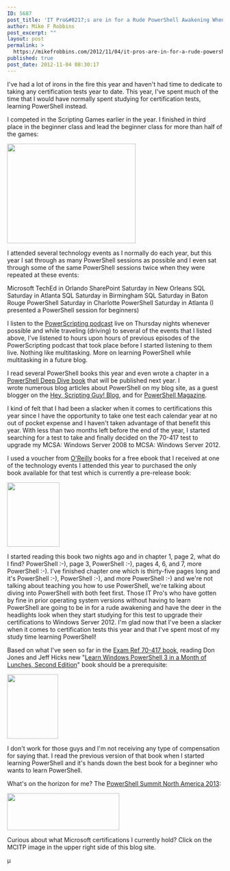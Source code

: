 ```yaml
---
ID: 5687
post_title: 'IT Pro&#8217;s are in for a Rude PowerShell Awakening When Upgrading Their Certifications to Windows Server 2012'
author: Mike F Robbins
post_excerpt: ""
layout: post
permalink: >
  https://mikefrobbins.com/2012/11/04/it-pros-are-in-for-a-rude-powershell-awakening-when-upgrading-their-certifications-to-windows-server-2012/
published: true
post_date: 2012-11-04 08:30:17
---
```

I've had a lot of irons in the fire this year and haven't had time to dedicate to taking any certification tests year to date. This year, I've spent much of the time that I would have normally spent studying for certification tests, learning PowerShell instead.

I competed in the Scripting Games earlier in the year. I finished in third place in the beginner class and lead the beginner class for more than half of the games:

<a href="http://powershell.org/games/" target="_blank"><img class="alignnone size-medium wp-image-5688" title="2012scripting-games" alt="" src="http://mikefrobbins.com/wp-content/uploads/2012/11/2012scripting-games.jpg?w=300" height="232" width="300" /></a>

I attended several technology events as I normally do each year, but this year I sat through as many PowerShell sessions as possible and I even sat through some of the same PowerShell sessions twice when they were repeated at these events:

Microsoft TechEd in Orlando
SharePoint Saturday in New Orleans
SQL Saturday in Atlanta
SQL Saturday in Birmingham
SQL Saturday in Baton Rouge
PowerShell Saturday in Charlotte
PowerShell Saturday in Atlanta (I presented a PowerShell session for beginners)

I listen to the <a href="http://powerscripting.wordpress.com/" target="_blank">PowerScripting podcast</a> live on Thursday nights whenever possible and while traveling (driving) to several of the events that I listed above, I've listened to hours upon hours of previous episodes of the PowerScripting podcast that took place before I started listening to them live. Nothing like multitasking. More on learning PowerShell while multitasking in a future blog.

I read several PowerShell books this year and even wrote a chapter in a <a href="http://jeffwouters.nl/index.php/2012/08/powershell-deep-dive-book-project/" target="_blank">PowerShell Deep Dive book</a> that will be published next year. I wrote numerous blog articles about PowerShell on my blog site, as a guest blogger on the <a href="http://blogs.technet.com/b/heyscriptingguy/archive/2012/10/25/powershell-fundamentals-for-beginners.aspx" target="_blank">Hey, Scripting Guy! Blog</a>, and for <a href="http://www.powershellmagazine.com/2012/06/27/mike-f-robbinss-favorite-powershell-tips-tricks/" target="_blank">PowerShell Magazine</a>.

I kind of felt that I had been a slacker when it comes to certifications this year since I have the opportunity to take one test each calendar year at no out of pocket expense and I haven't taken advantage of that benefit this year. With less than two months left before the end of the year, I started searching for a test to take and finally decided on the 70-417 test to upgrade my MCSA: Windows Server 2008 to MCSA: Windows Server 2012.

I used a voucher from <a href="http://oreilly.com/" target="_blank">O'Reilly</a> books for a free ebook that I received at one of the technology events I attended this year to purchased the only book available for that test which is currently a pre-release book:

<a href="http://shop.oreilly.com/product/0790145369666.do" target="_blank"><img class="alignnone size-thumbnail wp-image-5699" title="exam-ref70-417" alt="" src="http://mikefrobbins.com/wp-content/uploads/2012/11/exam-ref70-417.jpg?w=122" height="150" width="122" /></a>

I started reading this book two nights ago and in chapter 1, page 2, what do I find? PowerShell :-), page 3, PowerShell :-), pages 4, 6, and 7, more PowerShell :-). I've finished chapter one which is thirty-five pages long and it's PowerShell :-), PowerShell :-), and more PowerShell :-) and we're not talking about teaching you how to use PowerShell, we're talking about diving into PowerShell with both feet first. Those IT Pro's who have gotten by fine in prior operating system versions without having to learn PowerShell are going to be in for a rude awakening and have the deer in the headlights look when they start studying for this test to upgrade their certifications to Windows Server 2012. I'm glad now that I've been a slacker when it comes to certification tests this year and that I've spent most of my study time learning PowerShell!

Based on what I've seen so far in the <a href="http://shop.oreilly.com/product/0790145369666.do" target="_blank">Exam Ref 70-417 book</a>, reading Don Jones and Jeff Hicks new "<a href="http://www.manning.com/jones3/" target="_blank">Learn Windows PowerShell 3 in a Month of Lunches, Second Edition</a>" book should be a prerequisite:

<a href="http://www.manning.com/jones3/" target="_blank"><img class="alignnone size-thumbnail wp-image-5698" title="powershell3" alt="" src="http://mikefrobbins.com/wp-content/uploads/2012/11/powershell3.jpg?w=119" height="150" width="119" /></a>

I don't work for those guys and I'm not receiving any type of compensation for saying that. I read the previous version of that book when I started learning PowerShell and it's hands down the best book for a beginner who wants to learn PowerShell.

What's on the horizon for me? The <a href="http://powershell.org/summit/" target="_blank">PowerShell Summit North America 2013</a>:

<a href="http://powershell.org/summit/" target="_blank"><img class="alignnone size-full wp-image-5662" title="summit-badge-standard" alt="" src="http://mikefrobbins.com/wp-content/uploads/2012/10/summit-badge-standard.png" height="86" width="262" /></a>

Curious about what Microsoft certifications I currently hold? Click on the MCITP image in the upper right side of this blog site.

µ